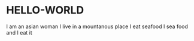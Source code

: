 # HELLO-WORLD
I am an asian woman
I live in a mountanous place
I eat seafood
I sea food and I eat it
